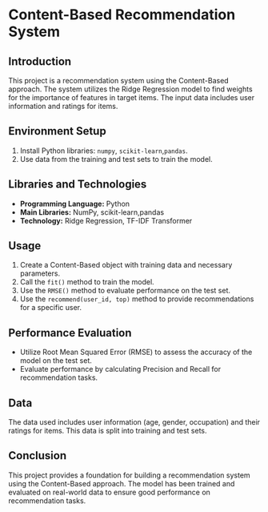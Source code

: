 # Content-Based Recommendation System

## Introduction
This project is a recommendation system using the Content-Based approach. The system utilizes the Ridge Regression model to find weights for the importance of features in target items. The input data includes user information and ratings for items.

## Environment Setup
1. Install Python libraries: `numpy`, `scikit-learn`,`pandas`.
2. Use data from the training and test sets to train the model.

## Libraries and Technologies
- **Programming Language:** Python
- **Main Libraries:** NumPy, scikit-learn,pandas
- **Technology:** Ridge Regression, TF-IDF Transformer

## Usage
1. Create a Content-Based object with training data and necessary parameters.
2. Call the `fit()` method to train the model.
3. Use the `RMSE()` method to evaluate performance on the test set.
4. Use the `recommend(user_id, top)` method to provide recommendations for a specific user.

## Performance Evaluation
- Utilize Root Mean Squared Error (RMSE) to assess the accuracy of the model on the test set.
- Evaluate performance by calculating Precision and Recall for recommendation tasks.

## Data
The data used includes user information (age, gender, occupation) and their ratings for items. This data is split into training and test sets.

## Conclusion
This project provides a foundation for building a recommendation system using the Content-Based approach. The model has been trained and evaluated on real-world data to ensure good performance on recommendation tasks.
